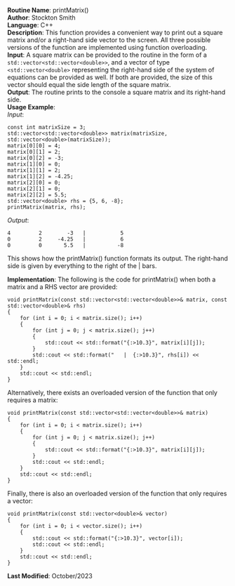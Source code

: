 **Routine Name**: printMatrix()  
**Author**: Stockton Smith  
**Language**: C++  
**Description**: This function provides a convenient way to print out a square matrix and/or a right-hand side vector to the screen. All three possible versions of the function are implemented using function overloading.   
**Input**: A square matrix can be provided to the routine in the form of a `std::vector<std::vector<double>>`, and a vector of type `<std::vector<double>` representing the right-hand side of the system of equations can be provided as well. If both are provided, the size of this vector should equal the side length of the square matrix.    
**Output**: The routine prints to the console a square matrix and its right-hand side.  
**Usage Example**:  
*Input*:  

    const int matrixSize = 3;  
    std::vector<std::vector<double>> matrix(matrixSize, std::vector<double>(matrixSize));  
    matrix[0][0] = 4;  
    matrix[0][1] = 2;  
    matrix[0][2] = -3;  
    matrix[1][0] = 0;  
    matrix[1][1] = 2;  
    matrix[1][2] = -4.25;  
    matrix[2][0] = 0;  
    matrix[2][1] = 0;  
    matrix[2][2] = 5.5;  
    std::vector<double> rhs = {5, 6, -8};  
    printMatrix(matrix, rhs);  

*Output*:  

    4         2        -3   |           5
    0         2     -4.25   |           6
    0         0       5.5   |          -8

This shows how the printMatrix() function formats its output. The right-hand side is given by everything to the right of the | bars.

**Implementation**: The following is the code for printMatrix() when both a matrix and a RHS vector are provided:  

    void printMatrix(const std::vector<std::vector<double>>& matrix, const std::vector<double>& rhs)
    {
        for (int i = 0; i < matrix.size(); i++)
        {
            for (int j = 0; j < matrix.size(); j++)
            {
                std::cout << std::format("{:>10.3}", matrix[i][j]);
            }
            std::cout << std::format("   |  {:>10.3}", rhs[i]) << std::endl;
        }
        std::cout << std::endl;
    }

Alternatively, there exists an overloaded version of the function that only requires a matrix:

    void printMatrix(const std::vector<std::vector<double>>& matrix)
    {
        for (int i = 0; i < matrix.size(); i++)
        {
            for (int j = 0; j < matrix.size(); j++)
            {
                std::cout << std::format("{:>10.3}", matrix[i][j]);
            }
            std::cout << std::endl;
        }
        std::cout << std::endl;
    }

Finally, there is also an overloaded version of the function that only requires a vector:

    void printMatrix(const std::vector<double>& vector)
    {
        for (int i = 0; i < vector.size(); i++)
        {
            std::cout << std::format("{:>10.3}", vector[i]);
            std::cout << std::endl;
        }
        std::cout << std::endl;
    }

**Last Modified**: October/2023